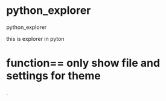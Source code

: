 # python_explorer
python_explorer

this is explorer in pyton

function==
only show file
and settings for theme
==========

.
